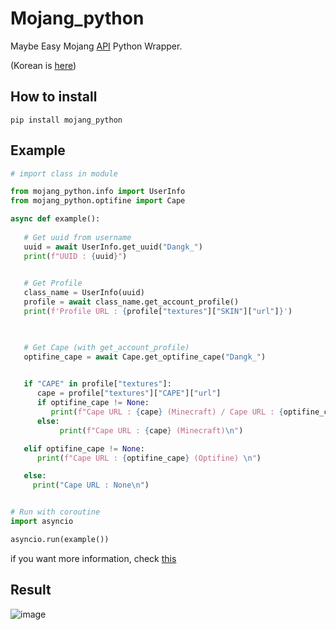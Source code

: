 # Mojang_python
Maybe Easy Mojang [API](https://mojang-api-docs.netlify.app/index.html) Python Wrapper.</br>


(Korean is [here](https://github.com/Hades1232/mojang_python/blob/master/README.ko.md))

## How to install

```
pip install mojang_python 
```


## Example

```py
# import class in module

from mojang_python.info import UserInfo
from mojang_python.optifine import Cape

async def example():
   
   # Get uuid from username
   uuid = await UserInfo.get_uuid("Dangk_")
   print(f"UUID : {uuid}")

   
   # Get Profile
   class_name = UserInfo(uuid)
   profile = await class_name.get_account_profile()
   print(f'Profile URL : {profile["textures"]["SKIN"]["url"]}')


   
   # Get Cape (with get_account_profile)
   optifine_cape = await Cape.get_optifine_cape("Dangk_")
   

   if "CAPE" in profile["textures"]:
      cape = profile["textures"]["CAPE"]["url"]
      if optifine_cape != None:
         print(f"Cape URL : {cape} (Minecraft) / Cape URL : {optifine_cape} (Optifine)\n")
      else:
           print(f"Cape URL : {cape} (Minecraft)\n")

   elif optifine_cape != None:
      print(f"Cape URL : {optifine_cape} (Optifine) \n")

   else:
     print("Cape URL : None\n")


# Run with coroutine
import asyncio

asyncio.run(example())


```

if you want more information, check [this](https://github.com/Hades1232/mojang_python/blob/master/example.py)

## Result 

![image](https://user-images.githubusercontent.com/80930383/157031084-450b1f0a-9232-4200-bdd3-1f3ceb42c711.png)






